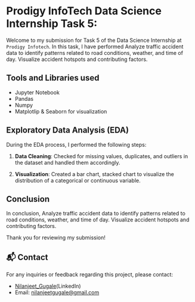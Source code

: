 # Prodigy InfoTech Data Science Internship Task 5:

Welcome to my submission for Task 5 of the Data Science Internship at `Prodigy Infotech`. In this task, I have performed Analyze traffic accident data to identify patterns related to road conditions, weather, and time of day. Visualize accident hotspots and contributing factors.

## Tools and Libraries used
- Jupyter Notebook
- Pandas
- Numpy
- Matplotlip & Seaborn for visualization


## Exploratory Data Analysis (EDA)

During the EDA process, I performed the following steps:

1. **Data Cleaning**: Checked for missing values, duplicates, and outliers in the dataset and handled them accordingly.

2. **Visualization**: Created a bar chart, stacked chart to visualize the distribution of a categorical or continuous variable. 



## Conclusion

In conclusion, Analyze traffic accident data to identify patterns related to road conditions, weather, and time of day. Visualize accident hotspots and contributing factors.

Thank you for reviewing my submission!

## 📬 Contact

For any inquiries or feedback regarding this project, please contact:

- <a>[Nilanjeet_Gugale](https://www.linkedin.com/in/nilanjeet-gugale-b06534252/)(LinkedIn)</a>
- Email: nilanjeetgugale@gmail.com
